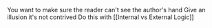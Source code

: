 You want to make sure the reader can't see the author's hand
Give an illusion it's not contrived
Do this with [[Internal vs External Logic]]
